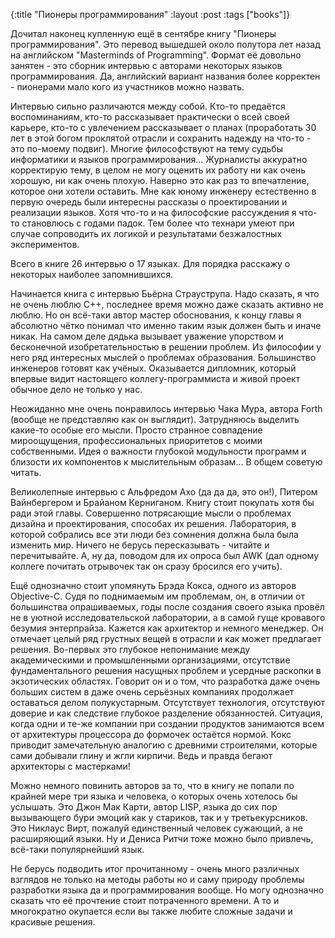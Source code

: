 {:title "Пионеры программирования"
 :layout :post
 :tags  ["books"]}

Дочитал наконец купленную ещё в сентябре книгу "Пионеры программирования". Это перевод вышедшей около полутора лет назад на английском "Masterminds of Programming". Формат её довольно занятен - это сборник интервью с авторами некоторых языков программирования. Да, английский вариант названия более корректен - пионерами мало кого из участников можно назвать.

Интервью сильно различаются между собой. Кто-то предаётся воспоминаниям, кто-то рассказывает практически о всей своей карьере, кто-то с увлечением рассказывает о планах (проработать 30 лет в этой богом проклятой отрасли и сохранить надежду на что-то - это по-моему подвиг). Многие философствуют на тему судьбы информатики и языков программирования... Журналисты аккуратно корректирую тему, в целом не могу оценить их работу ни как очень хорошую, ни как очень плохую. Наверно это как раз то впечатление, которое они хотели оставить. Мне как юному инженеру естественно в первую очередь были интересны рассказы о проектировании и реализации языков. Хотя что-то и на философские рассуждения я что-то становлюсь с годами падок. Тем более что технари умеют при случае сопроводить их логикой и результатами безжалостных экспериментов.

Всего в книге 26 интервью о 17 языках. Для порядка расскажу о некоторых наиболее запомнившихся.

Начинается книга с интервью Бьёрна Страуструпа. Надо сказать, я что не очень люблю C++, последнее время можно даже сказать активно не люблю. Но он всё-таки автор мастер обоснования, к концу главы я абсолютно чётко понимал что именно таким язык должен быть и иначе никак. На самом деле дядька вызывает уважение упорством и бесконечной изобретательностью в решении проблем. Из философии у него ряд интересных мыслей о проблемах образования. Большинство инженеров готовят как учёных. Оказывается дипломник, который впервые видит настоящего коллегу-программиста и живой проект обычное дело не только у нас.

Неожиданно мне очень понравилось интервью Чака Мура, автора Forth (вообще не представляю как он выглядит). Затрудняюсь выделить какие-то особые его мысли. Просто странное совпадение мироощущения, профессиональных приоритетов с моими собственными. Идея о важности глубокой модульности программ и близости их компонентов к мыслительным образам... В общем советую читать.

Великолепные интервью с Альфредом Ахо (да да да, это он!), Питером Вайнбергером и Брайаном Керниганом. Книгу стоит покупать хотя бы ради этой главы. Совершенно потрясающие мысли о проблемах дизайна и проектирования, способах их решения. Лаборатория, в которой собрались все эти люди без сомнения должна была была изменить мир. Ничего не берусь пересказывать - читайте и перечитывайте. А, ну да, поводом для их опроса был AWK (дал одному коллеге почитать отрывочек так он сразу бросился его учить).

Ещё однозначно стоит упомянуть Брэда Кокса, одного из авторов Objective-C. Судя по поднимаемым им проблемам, он, в отличии от большинства опрашиваемых, годы после создания своего языка провёл не в уютной исследовательской лаборатории, а в самой гуще кровавого безумия энтерпрайза. Кажется как архитектор и немного менеджер. Он отмечает целый ряд грустных вещей в отрасли и как может предлагает решения. Во-первых это глубокое непонимание между академическими и промышленными организациями, отсутствие фундаментального решения насущных проблем и усердные раскопки в экзотических областях. Говорит он и о том, что разработка даже очень больших систем в даже очень серьёзных компаниях продолжает оставаться делом полукустарным. Отсутствует технология, отсутствуют доверие и как следствие глубокое разделение обязанностей. Ситуация, когда одни и те-же компании при создании продуктов занимаются всем от архитектуры процессора до формочек остаётся нормой. Кокс приводит замечательную аналогию с древними строителями, которые сами добывали глину и жгли кирпичи. Ведь и правда бегают архитекторы с мастерками!

Можно немного повинить авторов за то, что в книгу не попали по крайней мере три языка и человека, о которых очень хотелось бы услышать. Это Джон Мак Карти, автор LISP, языка до сих пор вызывающего бури эмоций как у стариков, так и у третьекурсников. Это Никлаус Вирт, пожалуй единственный человек сужающий, а не расширяющий языки. Ну и Дениса Ритчи тоже можно было привлечь, всё-таки популярнейший язык.

Не берусь подводить итог прочитанному - очень много различных взглядов не только на методы работы но и саму природу проблемы разработки языка да и программирования вообще. Но могу однозначно сказать что её прочтение стоит потраченного времени. А то и многократно окупается если вы также любите сложные задачи и красивые решения.
